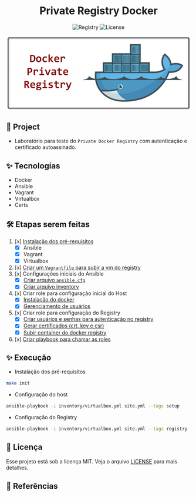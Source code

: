 <h1 align="center"> Private Registry Docker </h1>

<p align="center">
  <img alt="Registry" src="https://img.shields.io/static/v1?label=Registry&message=Docker&color=8257E5&labelColor=000000"  />
  <img alt="License" src="https://img.shields.io/static/v1?label=license&message=MIT&color=49AA26&labelColor=000000">
</p>

<p align="center">
  <img alt="Prometheues" src="images/docker-private-registry.png">
</p>

## 🌱 Project

- Laboratório para teste do `Private Docker Registry` com autenticação e certificado autoassinado.

## ✨ Tecnologias

- Docker
- Ansible
- Vagrant
- Virtualbox
- Certs

## 🛠️ Etapas serem feitas

1. [x] [Instalação dos pré-requisitos](./requirements.txt)
    - [x] Ansible
    - [x] Vagrant
    - [x] Virtualbox
2. [x] [Criar um `Vagrantfile` para subir a vm do registry](./Vagrantfile)
3. [x] Configurações iniciais do Ansible
    - [x] [Criar arquivo `ansible.cfg`](./ansible.cfg)
    - [x] [Criar arquivo inventory](./inventory/virtualbox.yml)
4. [x] Criar role para configuração inicial do Host
    - [x] [Instalação do docker](./roles/configure_docker/tasks/main.yml)
    - [x] [Gerenciamento de usuários](./roles/configure_docker/tasks/main.yml)
5. [x] Criar role para configuração do Registry
    - [x] [Criar usuários e senhas para autenticação no registry](./roles/configure_registry/defaults/main.yml)
    - [x] [Gerar certificados (crt, key e csr)](./roles/configure_registry/tasks/certificates.yml)
    - [x] [Subir container do docker registry](./roles/configure_registry/tasks/registry.yml)
6. [x] [Criar playbook para chamar as roles](./site.yml)

## ✨ Execução

- Instalação dos pré-requisitos
```bash
make init
```

- Configuração do host
```bash
ansible-playbook -i inventory/virtualbox.yml site.yml --tags setup
```

- Configuração do Registry
```bash
ansible-playbook -i inventory/virtualbox.yml site.yml --tags registry
```

## 📄 Licença
Esse projeto está sob a licença MIT. Veja o arquivo [LICENSE](LICENSE) para mais detalhes.

## 🙇 Referências